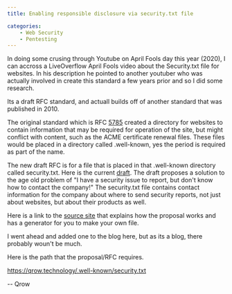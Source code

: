 ```yaml
---
title: Enabling responsible disclosure via security.txt file

categories:
    - Web Security
    - Pentesting
---
```


In doing some crusing through Youtube on April Fools day this year (2020), I can accross a LiveOverflow April Fools video about the Security.txt file for websites. In his description he pointed to another youtuber who was actually involved in create this standard a few years prior and so I did some research. 

Its a draft RFC standard, and actuall builds off of another standard that was published in 2010.

The original standard which is RFC [5785](https://tools.ietf.org/html/rfc5785) created a directory for websites to contain information that may be required for operation of the site, but might conflict with content, such as the ACME certificate renewal files. These files would be placed in a directory called .well-known, yes the period is required as part of the name.

The new draft RFC is for a file that is placed in that .well-known directory called security.txt. Here is the current [draft](https://tools.ietf.org/html/draft-foudil-securitytxt-09). The draft proposes a solution to the age old problem of "I have a security issue to report, but don't know how to contact the company!" The security.txt file contains contact information for the company about where to send security reports, not just about websites, but about their products as well.

Here is a link to the [source site](https://securitytxt.org/) that explains how the proposal works and has a generator for you to make your own file.


I went ahead and added one to the blog here, but as its a blog, there probably woun't be much.

Here is the path that the proposal/RFC requires.

https://qrow.technology/.well-known/security.txt


-- Qrow